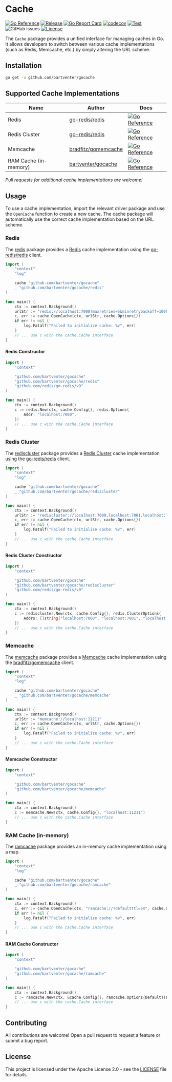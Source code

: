# Cache

[![Go Reference](https://pkg.go.dev/badge/github.com/bartventer/gocache.svg)](https://pkg.go.dev/github.com/bartventer/gocache)
[![Release](https://img.shields.io/github/release/bartventer/gocache.svg)](https://github.com/bartventer/gocache/releases/latest)
[![Go Report Card](https://goreportcard.com/badge/github.com/bartventer/gocache)](https://goreportcard.com/report/github.com/bartventer/gocache)
[![codecov](https://codecov.io/gh/bartventer/gocache/graph/badge.svg?token=rtp2vxaccX)](https://codecov.io/gh/bartventer/gocache)
[![Test](https://github.com/bartventer/gocache/actions/workflows/default.yml/badge.svg)](https://github.com/bartventer/gocache/actions/workflows/default.yml)
![GitHub issues](https://img.shields.io/github/issues/bartventer/gocache)
[![License](https://img.shields.io/github/license/bartventer/gocache.svg)](LICENSE)

The `Cache` package provides a unified interface for managing caches in Go. It allows developers to switch between various cache implementations (such as Redis, Memcache, etc.) by simply altering the URL scheme.

## Installation

```bash
go get -u github.com/bartventer/gocache
```

## Supported Cache Implementations

| Name | Author | Docs |
|------|--------|------|
| Redis | [go-redis/redis](https://github.com/go-redis/redis) | [![Go Reference](https://pkg.go.dev/badge/github.com/bartventer/gocache/redis.svg)](https://pkg.go.dev/github.com/bartventer/gocache/redis) |
| Redis Cluster | [go-redis/redis](https://github.com/go-redis/redis) | [![Go Reference](https://pkg.go.dev/badge/github.com/bartventer/gocache/rediscluster.svg)](https://pkg.go.dev/github.com/bartventer/gocache/rediscluster) |
| Memcache | [bradfitz/gomemcache](https://github.com/bradfitz/gomemcache) | [![Go Reference](https://pkg.go.dev/badge/github.com/bartventer/gocache/memcache.svg)](https://pkg.go.dev/github.com/bartventer/gocache/memcache) |
| RAM Cache (in-memory) | [bartventer/gocache](https://github.com/bartventer/gocache) | [![Go Reference](https://pkg.go.dev/badge/github.com/bartventer/gocache/ramcache.svg)](https://pkg.go.dev/github.com/bartventer/gocache/ramcache) |

_Pull requests for additional cache implementations are welcome!_

## Usage

To use a cache implementation, import the relevant driver package and use the `OpenCache` function to create a new cache. The cache package will automatically use the correct cache implementation based on the URL scheme.

### Redis

The [redis](https://pkg.go.dev/github.com/bartventer/gocache/redis) package provides a [Redis](https://redis.io) cache implementation using the [go-redis/redis](https://github.com/go-redis/redis) client.

```go
import (
    "context"
    "log"

    cache "github.com/bartventer/gocache"
    _ "github.com/bartventer/gocache/redis"
)

func main() {
    ctx := context.Background()
    urlStr := "redis://localhost:7000?maxretries=5&minretrybackoff=1000ms"
    c, err := cache.OpenCache(ctx, urlStr, cache.Options{})
    if err != nil {
        log.Fatalf("Failed to initialize cache: %v", err)
    }
    // ... use c with the cache.Cache interface
}
```

#### Redis Constructor

```go
import (
    "context"

    "github.com/bartventer/gocache"
    "github.com/bartventer/gocache/redis"
    "github.com/redis/go-redis/v9"
)

func main() {
    ctx := context.Background()
    c := redis.New(ctx, cache.Config{}, redis.Options{
        Addr: "localhost:7000",
    })
    // ... use c with the cache.Cache interface
}
```

### Redis Cluster

The [rediscluster](https://pkg.go.dev/github.com/bartventer/gocache/rediscluster) package provides a [Redis Cluster](https://redis.io/topics/cluster-spec) cache implementation using the [go-redis/redis](https://github.com/go-redis/redis) client.

```go
import (
    "context"
    "log"

    cache "github.com/bartventer/gocache"
    _ "github.com/bartventer/gocache/rediscluster"
)

func main() {
    ctx := context.Background()
    urlStr := "rediscluster://localhost:7000,localhost:7001,localhost:7002?maxretries=5&minretrybackoff=1000"
    c, err := cache.OpenCache(ctx, urlStr, cache.Options{})
    if err != nil {
        log.Fatalf("Failed to initialize cache: %v", err)
    }
    // ... use c with the cache.Cache interface
}
```

#### Redis Cluster Constructor

```go
import (
    "context"

    "github.com/bartventer/gocache"
    "github.com/bartventer/gocache/rediscluster"
    "github.com/redis/go-redis/v9"
)

func main() {
    ctx := context.Background()
    c := rediscluster.New(ctx, cache.Config{}, redis.ClusterOptions{
        Addrs: []string{"localhost:7000", "localhost:7001", "localhost:7002"},
    })
    // ... use c with the cache.Cache interface
}
```

### Memcache

The [memcache](https://pkg.go.dev/github.com/bartventer/gocache/memcache) package provides a [Memcache](https://memcached.org) cache implementation using the [bradfitz/gomemcache](https://github.com/bradfitz/gomemcache) client.

```go
import (
    "context"
    "log"

    cache "github.com/bartventer/gocache"
    _ "github.com/bartventer/gocache/memcache"
)

func main() {
    ctx := context.Background()
    urlStr := "memcache://localhost:11211"
    c, err := cache.OpenCache(ctx, urlStr, cache.Options{})
    if err != nil {
        log.Fatalf("Failed to initialize cache: %v", err)
    }
    // ... use c with the cache.Cache interface
}
```

#### Memcache Constructor

```go
import (
    "context"

    "github.com/bartventer/gocache"
    "github.com/bartventer/gocache/memcache"
)

func main() {
    ctx := context.Background()
    c := memcache.New(ctx, cache.Config{}, "localhost:11211")
    // ... use c with the cache.Cache interface
}
```

### RAM Cache (in-memory)

The [ramcache](https://pkg.go.dev/github.com/bartventer/gocache/ramcache) package provides an in-memory cache implementation using a map.

```go
import (
    "context"
    "log"

    cache "github.com/bartventer/gocache"
    _ "github.com/bartventer/gocache/ramcache"
)

func main() {
    ctx := context.Background()
    c, err := cache.OpenCache(ctx, "ramcache://?defaultttl=5m", cache.Options{})
    if err != nil {
        log.Fatalf("Failed to initialize cache: %v", err)
    }
    // ... use c with the cache.Cache interface
}
```

#### RAM Cache Constructor

```go
import (
    "context"

    "github.com/bartventer/gocache"
    "github.com/bartventer/gocache/ramcache"
)

func main() {
    ctx := context.Background()
    c := ramcache.New(ctx, &cache.Config{}, ramcache.Options{DefaultTTL: 5 * time.Minute})
    // ... use c with the cache.Cache interface
}
```

## Contributing

All contributions are welcome! Open a pull request to request a feature or submit a bug report.

## License

This project is licensed under the Apache License 2.0 - see the [LICENSE](LICENSE) file for details.